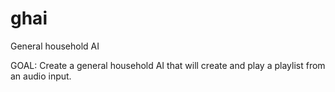 # ghai
General household AI

GOAL: Create a general household AI that will create and play a playlist from an audio input.
